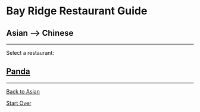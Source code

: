 # Bay Ridge Restaurant Guide
## Asian --> Chinese
---
Select a restaurant:
## [Panda](https://www.pandabrooklyn.com/)
---
[Back to Asian](../asian)

[Start Over](../home.md)
